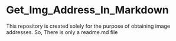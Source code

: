 # Get_Img_Address_In_Markdown
 This repository is created solely for the purpose of obtaining image addresses. So, There is only a readme.md file
